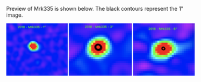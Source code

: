 Preview of Mrk335 is shown below. The black contours represent the 1" image. 

![Mrk335](Mrk335.png "Mrk335")

